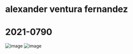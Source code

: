 # alexander ventura fernandez
# 2021-0790
![image](https://user-images.githubusercontent.com/94939445/182648849-5ee08b5d-d975-4906-be4d-74788019cac5.png)
![image](https://user-images.githubusercontent.com/94939445/182648888-21b77599-8e63-4cc7-996b-e12d38117936.png)
